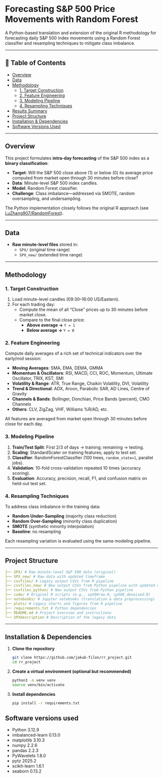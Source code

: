 # Forecasting S&P 500 Price Movements with Random Forest

A Python-based translation and extension of the original R methodology for forecasting daily S&P 500 index movements using a Random Forest classifier and resampling techniques to mitigate class imbalance.

---

## 📖 Table of Contents

- [Overview](#overview)    
- [Data](#data)  
- [Methodology](#methodology)  
  - [1. Target Construction](#1-target-construction)  
  - [2. Feature Engineering](#2-feature-engineering)  
  - [3. Modeling Pipeline](#3-modeling-pipeline)  
  - [4. Resampling Techniques](#4-resampling-techniques)  
- [Results Summary](#results-summary)  
- [Project Structure](#project-structure)  
- [Installation & Dependencies](#installation--dependencies)  
- [Software Versions Used](#software-versions-used)
---

## Overview

This project formulates **intra-day forecasting** of the S&P 500 index as a **binary classification**:

- **Target**: Will the S&P 500 close above (1) or below (0) its average price computed from market open through 30 minutes before close?
- **Data**: Minute-level S&P 500 index candles.
- **Model**: Random Forest classifier.
- **Challenge**: Class imbalance—addressed via SMOTE, random oversampling, and undersampling.

The Python implementation closely follows the original R approach (see [LuZhang907/RandomForest](https://github.com/LuZhang907/RandomForest)).

---

## Data

- **Raw minute-level files** stored in:
  - `SPX/` (original time range)
  - `SPX_new/` (extended time range)

---

## Methodology

### 1. Target Construction

1. Load minute-level candles (09:30–16:00 US/Eastern).
2. For each trading day:
   - Compute the mean of all “Close” prices up to 30 minutes before market close.  
   - Compare to the final close price:
     - **Above average →** `Y = 1`
     - **Below average →** `Y = 0`

### 2. Feature Engineering

Compute daily averages of a rich set of technical indicators over the early/mid session:

- **Moving Averages**: SMA, EMA, DEMA, GMMA  
- **Momentum & Oscillators**: RSI, MACD, CCI, ROC, Momentum, Ultimate Oscillator, TRIX, KST, SMI  
- **Volatility & Range**: ATR, True Range, Chaikin Volatility, DVI, Volatility  
- **Trend & Directional**: ADX, Aroon, Parabolic SAR, AD Lines, Centre of Gravity  
- **Channels & Bands**: Bollinger, Donchian, Price Bands (percent), CMO Channels  
- **Others**: CLV, ZigZag, VHF, Williams %R/AD, etc.

All features are averaged from market open through 30 minutes before close for each day.

### 3. Modeling Pipeline

1. **Train/Test Split**: First 2/3 of days → training; remaining → testing.  
2. **Scaling**: StandardScaler on training features; apply to test set.  
3. **Classifier**: RandomForestClassifier (100 trees, `random_state=1`, parallel jobs).  
4. **Validation**: 10-fold cross-validation repeated 10 times (accuracy scoring).  
5. **Evaluation**: Accuracy, precision, recall, F1, and confusion matrix on held-out test set.

### 4. Resampling Techniques

To address class imbalance in the training data:

- **Random Under-Sampling** (majority class reduction)  
- **Random Over-Sampling** (minority class duplication)  
- **SMOTE** (synthetic minority interpolation)  
- **Baseline**: no resampling

Each resampling variation is evaluated using the same modeling pipeline.

---

## Project Structure

```yaml
├── SPX/ # Raw minute-level S&P 500 data (original)
├── SPX_new/ # Raw data with updated timeframe
├── csvfiles/ # Legacy output CSVs from R pipeline
├── csvfiles_new/ # New output CSVs from Python pipeline with updated data
├── csvfiles_python/ # New output CSVs from Python pipeline
├── code/ # Original R scripts (e.g., sp500raw.R, sp500_denoised.R)
├── notebooks/ # Jupyter notebooks (translation & data preprocessing)
├── plots/ # Legacy charts and figures from R pipeline
├── requirements.txt # Python dependencies
├── README.md # Project overview and instructions
└── SPXdescription # Description of the legacy data
```

---

## Installation & Dependencies

1. **Clone the repository**  
   ```bash
   git clone https://github.com/jakub-filon/rr_project.git
   cd rr_project
   ```
2. **Create a virtual environment (optional but recommended)**
   ```bash
   python3 -m venv venv
   source venv/bin/activate
   ```
3. **Install dependencies**
   ```bash
   pip install -r requirements.txt
   ```

## Software versions used

- Python 3.12.9
- imbalanced-learn 0.13.0
- matplotlib 3.10.3
- numpy 2.2.6
- pandas 2.2.3
- PyWavelets 1.8.0
- pytz 2025.2
- scikit-learn 1.6.1
- seaborn 0.13.2
